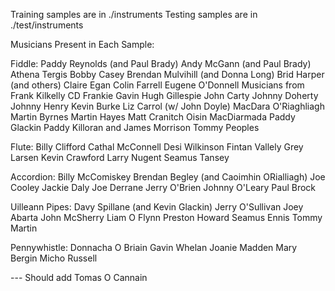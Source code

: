 Training samples are in ./instruments
Testing samples are in ./test/instruments


Musicians Present in Each Sample:

Fiddle:
Paddy Reynolds (and Paul Brady)
Andy McGann (and Paul Brady)
Athena Tergis
Bobby Casey
Brendan Mulvihill (and Donna Long)
Brid Harper (and others)
Claire Egan
Colin Farrell
Eugene O'Donnell
Musicians from Frank Kilkelly CD
Frankie Gavin
Hugh Gillespie
John Carty
Johnny Doherty
Johnny Henry
Kevin Burke
Liz Carrol (w/ John Doyle)
MacDara O'Riaghliagh
Martin Byrnes
Martin Hayes
Matt Cranitch
Oisin MacDiarmada
Paddy Glackin
Paddy Killoran and James Morrison
Tommy Peoples


Flute:
Billy Clifford
Cathal McConnell
Desi Wilkinson
Fintan Vallely
Grey Larsen
Kevin Crawford
Larry Nugent
Seamus Tansey


Accordion:
Billy McComiskey
Brendan Begley (and Caoimhin ORialliagh)
Joe Cooley
Jackie Daly
Joe Derrane
Jerry O'Brien
Johnny O'Leary
Paul Brock


Uilleann Pipes:
Davy Spillane (and Kevin Glackin)
Jerry O'Sullivan
Joey Abarta
John McSherry
Liam O Flynn
Preston Howard
Seamus Ennis
Tommy Martin


Pennywhistle:
Donnacha O Briain
Gavin Whelan
Joanie Madden
Mary Bergin
Micho Russell


--- Should add Tomas O Cannain
